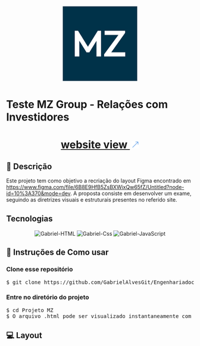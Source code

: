 <h1 align="center" >
  <img src="./assets/img/logoMZ.png" width="200" height="200"  >
</h1>

# Teste MZ Group - Relações com Investidores

<h1 align="center">
  <a href="https://mz-desafio-layout.vercel.app/">website view <img src="./assets/img/iconAcimaDireitaBlue.png" alt="Imagem/Icone seta a direita blue" style="width: 20px; height: 20px; margin-left: 5px;"></a>
</h1>

## 📖 Descrição

Este projeto tem como objetivo a recriação do layout Figma encontrado em https://www.figma.com/file/6B8E9HfB5ZsBXWixQw65fZ/Untitled?node-id=10%3A370&mode=dev. A proposta consiste em desenvolver um exame, seguindo as diretrizes visuais e estruturais presentes no referido site.

<!-- Tecnologias utilizadas no projeto -->

## Tecnologias

<div align="center">
    <img  align="center" alt="Gabriel-HTML" height="45" width="55" src="https://cdn.jsdelivr.net/gh/devicons/devicon/icons/html5/html5-original-wordmark.svg">
    <img align="center" alt="Gabriel-Css" height="45" width="55" src="https://cdn.jsdelivr.net/gh/devicons/devicon/icons/css3/css3-original-wordmark.svg">
    <img align="center" alt="Gabriel-JavaScript" height="45" width="55" src="https://cdn.jsdelivr.net/gh/devicons/devicon/icons/javascript/javascript-plain.svg">
</div>

## 🔎 Instruções de Como usar

### Clone esse repositório

<pre>
$ git clone https://github.com/GabrielAlvesGit/Engenhariadocorpo-Desafio-Layout.git
</pre>

### Entre no diretório do projeto

<pre>
$ cd Projeto MZ
$ O arquivo .html pode ser visualizado instantaneamente com o Live Preview
</pre>

## 💻 Layout
